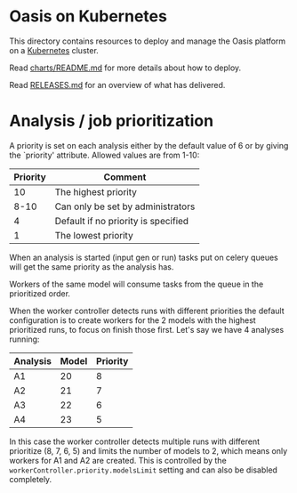 # Oasis on Kubernetes

This directory contains resources to deploy and manage the Oasis platform on a [Kubernetes](https://kubernetes.io)
cluster.

Read [charts/README.md](charts/README.md) for more details about how to deploy.

Read [RELEASES.md](RELEASES.md) for an overview of what has delivered.

# Analysis / job prioritization

A priority is set on each analysis either by the default value of 6 or by giving the `priority' attribute. Allowed
values are from 1-10:

| Priority | Comment
|----------|--------
| 10       | The highest priority
| 8-10     | Can only be set by administrators
| 4        | Default if no priority is specified
| 1        | The lowest priority

When an analysis is started (input gen or run) tasks put on celery queues will get the same priority as the analysis
has.

Workers of the same model will consume tasks from the queue in the prioritized order.

When the worker controller detects runs with different priorities the default configuration is to create workers for the
2 models with the highest prioritized runs, to focus on finish those first. Let's say we have 4 analyses running:

| Analysis | Model | Priority |
|----------|-------|----------|
| A1       | 20    | 8        |
| A2       | 21    | 7        |
| A3       | 22    | 6        |
| A4       | 23    | 5        |

In this case the worker controller detects multiple runs with different prioritize (8, 7, 6, 5) and limits the number of
models to 2, which means only workers for A1 and A2 are created. This is controlled by
the `workerController.priority.modelsLimit` setting and can also be disabled completely.
